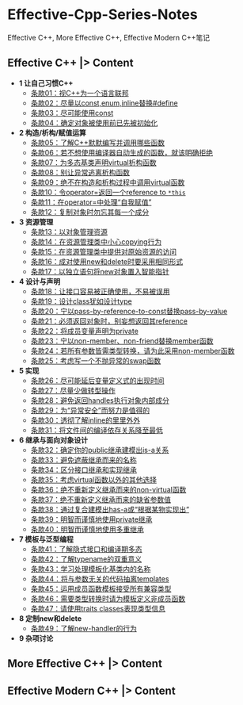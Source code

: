 # Effective-Cpp-Series-Notes
Effective C++, More Effective C++, Effective Modern C++笔记

## Effective C++ |> Content

- **1 让自己习惯C++**
  - [条款01：视C++为一个语言联邦](EffectiveCpp/Chapter1/01.md)
  - [条款02：尽量以const,enum,inline替换#define](EffectiveCpp/Chapter1/02.md)
  - [条款03：尽可能使用const](/EffectiveCpp/Chapter1/03.md)
  - [条款04：确定对象被使用前已先被初始化](/EffectiveCpp/Chapter1/04.md)
- **2 构造/析构/赋值运算**
  - [条款05：了解C++默默编写并调用哪些函数](/EffectiveCpp/Chapter2/05.md)
  - [条款06：若不想使用编译器自动生成的函数，就该明确拒绝](/EffectiveCpp/Chapter2/06.md)
  - [条款07：为多态基类声明virtual析构函数](/EffectiveCpp/Chapter2/07.md)
  - [条款08：别让异常逃离析构函数](/EffectiveCpp/Chapter2/08.md)
  - [条款09：绝不在构造和析构过程中调用virtual函数](/EffectiveCpp/Chapter2/09.md)
  - [条款10：令operator=返回一个reference to `*this`](/EffectiveCpp/Chapter2/10.md)
  - [条款11：在operator=中处理“自我赋值”](/EffectiveCpp/Chapter2/11.md)
  - [条款12：复制对象时勿忘其每一个成分](/EffectiveCpp/Chapter2/12.md)
- **3 资源管理**
  - [条款13：以对象管理资源](/EffectiveCpp/Chapter3/13.md)
  - [条款14：在资源管理类中小心copying行为](/EffectiveCpp/Chapter3/14.md)
  - [条款15：在资源管理类中提供对原始资源的访问](/EffectiveCpp/Chapter3/15.md)
  - [条款16：成对使用new和delete时要采用相同形式](/EffectiveCpp/Chapter3/16.md)
  - [条款17：以独立语句将new对象置入智能指针](/EffectiveCpp/Chapter3/17.md)
- **4 设计与声明**
  - [条款18：让接口容易被正确使用，不易被误用](/EffectiveCpp/Chapter4/18.md)
  - [条款19：设计class犹如设计type](/EffectiveCpp/Chapter4/19.md)
  - [条款20：宁以pass-by-reference-to-const替换pass-by-value](/EffectiveCpp/Chapter4/20.md)
  - [条款21：必须返回对象时，别妄想返回其reference](/EffectiveCpp/Chapter4/21.md) 
  - [条款22：将成员变量声明为private](/EffectiveCpp/Chapter4/22.md)
  - [条款23：宁以non-member、non-friend替换member函数](/EffectiveCpp/Chapter4/23.md)
  - [条款24：若所有参数皆需类型转换，请为此采用non-member函数](/EffectiveCpp/Chapter4/24.md)
  - [条款25：考虑写一个不抛异常的swap函数](/EffectiveCpp/Chapter4/25.md)
- **5 实现**
  - [条款26：尽可能延后变量定义式的出现时间](/EffectiveCpp/Chapter5/26.md)
  - [条款27：尽量少做转型操作](/EffectiveCpp/Chapter5/27.md)
  - [条款28：避免返回handles执行对象内部成分](/EffectiveCpp/Chapter5/28.md)
  - [条款29：为“异常安全”而努力是值得的](/EffectiveCpp/Chapter5/29.md)
  - [条款30：透彻了解inline的里里外外](/EffectiveCpp/Chapter5/30.md)
  - [条款31：将文件间的编译依存关系降至最低](/EffectiveCpp/Chapter5/31.md)
- **6 继承与面向对象设计**
  - [条款32：确定你的public继承建模出is-a关系](/EffectiveCpp/Chapter6/32.md)
  - [条款33：避免遮蔽继承而来的名称](/EffectiveCpp/Chapter6/33.md)
  - [条款34：区分接口继承和实现继承](/EffectiveCpp/Chapter6/34.md)
  - [条款35：考虑virtual函数以外的其他选择](/EffectiveCpp/Chapter6/35.md)
  - [条款36：绝不重新定义继承而来的non-virtual函数](/EffectiveCpp/Chapter6/36.md)
  - [条款37：绝不重新定义继承而来的缺省参数值](/EffectiveCpp/Chapter6/37.md)
  - [条款38：通过复合建模出has-a或“根据某物实现出”](/EffectiveCpp/Chapter6/38.md)
  - [条款39：明智而谨慎地使用private继承](/EffectiveCpp/Chapter6/39.md)
  - [条款40：明智而谨慎地使用多重继承](/EffectiveCpp/Chapter6/40.md)
- **7 模板与泛型编程**
  - [条款41：了解隐式接口和编译期多态](/EffectiveCpp/Chapter7/41.md)
  - [条款42：了解typename的双重意义](/EffectiveCpp/Chapter7/42.md)
  - [条款43：学习处理模板化基类内的名称](/EffectiveCpp/Chapter7/43.md)
  - [条款44：将与参数无关的代码抽离templates](/EffectiveCpp/Chapter7/44.md)
  - [条款45：运用成员函数模板接受所有兼容类型](/EffectiveCpp/Chapter7/45.md)
  - [条款46：需要类型转换时请为模板定义非成员函数](/EffectiveCpp/Chapter7/46.md)
  - [条款47：请使用traits classes表现类型信息](/EffectiveCpp/Chapter7/47.md)
- **8 定制new和delete**
  - [条款49：了解new-handler的行为](/EffectiveCpp/Chapter8/49.md)
- **9 杂项讨论**
## More Effective C++ |> Content

## Effective Modern C++ |> Content